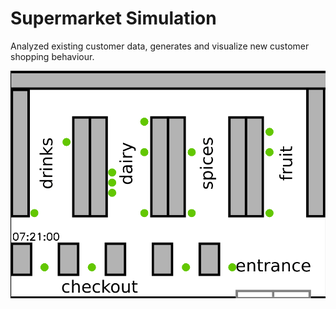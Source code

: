 ﻿# Supermarket Simulation
Analyzed existing customer data, generates and visualize new customer shopping behaviour.

![](example.gif)
